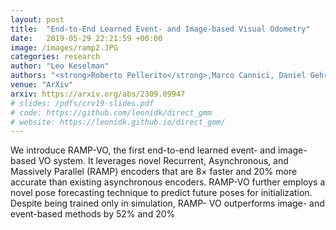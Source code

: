 ```yaml
---
layout: post
title:  "End-to-End Learned Event- and Image-based Visual Odometry"
date:   2019-05-29 22:21:59 +00:00
image: /images/ramp2.JPG
categories: research
author: "Leo Keselman"
authors: "<strong>Roberto Pellerito</strong>,Marco Cannici, Daniel Gehrig, Joris Belhadj, Olivier Dubois-Matra, Massimo Casasco, Davide Scaramuzza"
venue: "ArXiv"
arxiv: https://arxiv.org/abs/2309.09947
# slides: /pdfs/crv19-slides.pdf
# code: https://github.com/leonidk/direct_gmm
# website: https://leonidk.github.io/direct_gmm/
---
```


We introduce RAMP-VO, the first end-to-end learned event- and image-based VO system. It leverages novel Recurrent, Asynchronous, and Massively Parallel (RAMP) encoders that are 8× faster and 20% more accurate than existing asynchronous encoders. RAMP-VO further employs a novel pose forecasting technique to predict future poses for initialization. Despite being trained only in simulation, RAMP- VO outperforms image- and event-based methods by 52% and 20%